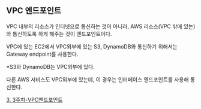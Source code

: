 ## VPC 엔드포인트

VPC 내부의 리소스가 인터넷으로 통신하는 것이 아니라, AWS 리소스(VPC 밖에 있는)와 통신하도록 하게 해주는 것이 엔드포인트이다.

VPC에 있는 EC2에서 VPC외부에 있는 S3, DynamoDB와 통신하기 위해서는 Gateway endpoint를 사용한다.

\*S3와 DynamoDB는 VPC외부에 있다.

다른 AWS 서비스도 VPC외부에 있는데, 이 경우는 인터페이스 엔드포인트를 사용해 통신한다.

[3. 3주차-VPC엔드포인트](https://brunch.co.kr/@topasvga/1316)

